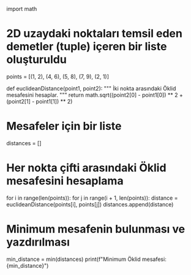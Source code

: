 import math

# 2D uzaydaki noktaları temsil eden demetler (tuple) içeren bir liste oluşturuldu
points = [(1, 2), (4, 6), (5, 8), (7, 9), (2, 1)]

def euclideanDistance(point1, point2):
    """
    İki nokta arasındaki Öklid mesafesini hesaplar.
    """
    return math.sqrt((point2[0] - point1[0]) ** 2 + (point2[1] - point1[1]) ** 2)

# Mesafeler için bir liste
distances = []

# Her nokta çifti arasındaki Öklid mesafesini hesaplama
for i in range(len(points)):
    for j in range(i + 1, len(points)):
        distance = euclideanDistance(points[i], points[j])
        distances.append(distance)

# Minimum mesafenin bulunması ve yazdırılması
min_distance = min(distances)
print(f"Minimum Öklid mesafesi: {min_distance}")
